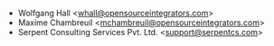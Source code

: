 - Wolfgang Hall \<<whall@opensourceintegrators.com>\>
- Maxime Chambreuil \<<mchambreuil@opensourceintegrators.com>\>
- Serpent Consulting Services Pvt. Ltd. \<<support@serpentcs.com>\>
